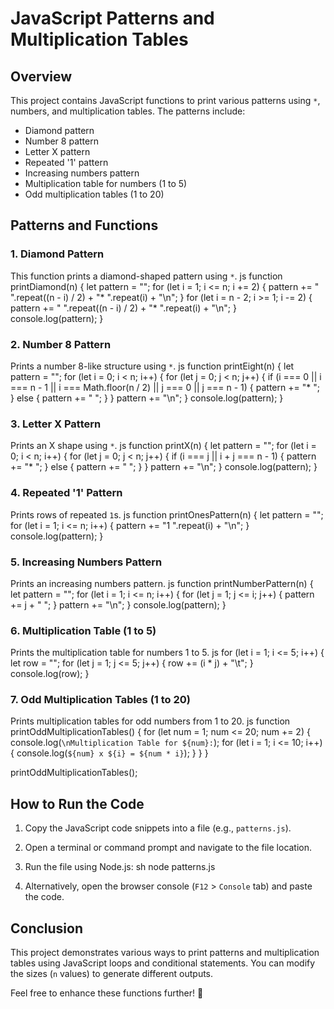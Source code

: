# JavaScript Patterns and Multiplication Tables

## Overview
This project contains JavaScript functions to print various patterns using `*`, numbers, and multiplication tables. The patterns include:
- Diamond pattern
- Number 8 pattern
- Letter X pattern
- Repeated '1' pattern
- Increasing numbers pattern
- Multiplication table for numbers (1 to 5)
- Odd multiplication tables (1 to 20)

## Patterns and Functions

### 1. Diamond Pattern
This function prints a diamond-shaped pattern using `*`.
js
function printDiamond(n) {
    let pattern = "";
    for (let i = 1; i <= n; i += 2) {
        pattern += " ".repeat((n - i) / 2) + "* ".repeat(i) + "\n";
    }
    for (let i = n - 2; i >= 1; i -= 2) {
        pattern += " ".repeat((n - i) / 2) + "* ".repeat(i) + "\n";
    }
    console.log(pattern);
}


### 2. Number 8 Pattern
Prints a number 8-like structure using `*`.
js
function printEight(n) {
    let pattern = "";
    for (let i = 0; i < n; i++) {
        for (let j = 0; j < n; j++) {
            if (i === 0 || i === n - 1 || i === Math.floor(n / 2) || j === 0 || j === n - 1) {
                pattern += "* ";
            } else {
                pattern += "  ";
            }
        }
        pattern += "\n";
    }
    console.log(pattern);
}


### 3. Letter X Pattern
Prints an X shape using `*`.
js
function printX(n) {
    let pattern = "";
    for (let i = 0; i < n; i++) {
        for (let j = 0; j < n; j++) {
            if (i === j || i + j === n - 1) {
                pattern += "* ";
            } else {
                pattern += "  ";
            }
        }
        pattern += "\n";
    }
    console.log(pattern);
}


### 4. Repeated '1' Pattern
Prints rows of repeated `1`s.
js
function printOnesPattern(n) {
    let pattern = "";
    for (let i = 1; i <= n; i++) {
        pattern += "1 ".repeat(i) + "\n";
    }
    console.log(pattern);
}


### 5. Increasing Numbers Pattern
Prints an increasing numbers pattern.
js
function printNumberPattern(n) {
    let pattern = "";
    for (let i = 1; i <= n; i++) {
        for (let j = 1; j <= i; j++) {
            pattern += j + " ";
        }
        pattern += "\n";
    }
    console.log(pattern);
}


### 6. Multiplication Table (1 to 5)
Prints the multiplication table for numbers 1 to 5.
js
for (let i = 1; i <= 5; i++) {
    let row = "";
    for (let j = 1; j <= 5; j++) {
        row += (i * j) + "\t";
    }
    console.log(row);
}


### 7. Odd Multiplication Tables (1 to 20)
Prints multiplication tables for odd numbers from 1 to 20.
js
function printOddMultiplicationTables() {
    for (let num = 1; num <= 20; num += 2) {
        console.log(`\nMultiplication Table for ${num}:`);
        for (let i = 1; i <= 10; i++) {
            console.log(`${num} x ${i} = ${num * i}`);
        }
    }
}

printOddMultiplicationTables();


## How to Run the Code
1. Copy the JavaScript code snippets into a file (e.g., `patterns.js`).
2. Open a terminal or command prompt and navigate to the file location.
3. Run the file using Node.js:
   sh
   node patterns.js
   
4. Alternatively, open the browser console (`F12` > `Console` tab) and paste the code.

## Conclusion
This project demonstrates various ways to print patterns and multiplication tables using JavaScript loops and conditional statements. You can modify the sizes (`n` values) to generate different outputs.

Feel free to enhance these functions further! 🚀

